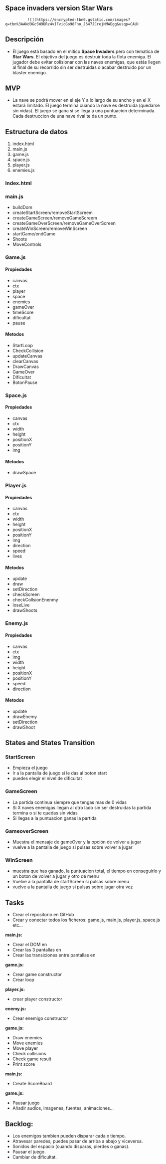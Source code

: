  ## Space invaders version Star Wars
              ![](https://encrypted-tbn0.gstatic.com/images?q=tbn%3AANd9GcSW9DRz4vIFvicGo98Fno_J647JCrejNMAEgg&usqp=CAU)

## Descripción

- El juego está basado en el mitico **Space Invaders** pero con tematica de **Star Wars**. El objetivo del juego es destruir toda la flota enemiga. El jugador debe evitar colisionar con las naves enemigas, que estás llegen al final de su recorrido sin ser destruidas o acabar destruido por un blaster enemigo.

 ## MVP

- La nave se podrá mover en el eje Y a lo largo de su ancho y en el X estará limitado. El juego termina cuando la nave es destruida (quedarse sin vidas). El juego se gana si se llega a una puntuacion determinada. Cada destruccion de una nave rival te da un punto.

## Estructura de datos

1. index.html
2. main.js
3. game.js
4. space.js
5. player.js
6. enemies.js

### Index.html
### main.js
   - buildDom
   - createStartScreen/removeStartScreem
   - createGameScreen/removeGameScreem
   - createGameOverScreen/removeGameOverScreen
   - createWinScreen/removeWinScreen
   - startGame/endGame
   - Shoots
   - MoveControls

### Game.js
   #### Propiedades 
   - canvas
   - ctx
   - player
   - space
   - enemies
   - gameOver
   - timeScore
   - dificultat
   - pause

   #### Metodos
   - StartLoop
   - CheckCollision
   - updateCanvas
   - clearCanvas
   - DrawCanvas
   - GameOver
   - Dificultat
   - BotonPause

### Space.js
   #### Propiedades
   - canvas
   - ctx
   - width
   - height
   - positionX
   - positionY
   - img

   #### Metodos
   - drawSpace

### Player.js
   #### Propiedades
   - canvas
   - ctx
   - width
   - height
   - positionX
   - positionY
   - img
   - direction
   - speed
   - lives

   #### Metodos
   - update
   - draw
   - setDirection
   - checkScreen
   - checkCollsionEnenmy
   - loseLive
   - drawShoots

### Enemy.js
   #### Propiedades
   - canvas
   - ctx
   - img
   - width
   - height
   - positionX
   - positionY
   - speed
   - direction

   #### Metodos
   - update
   - drawEnemy
   - setDirection
   - drawShoot

## States and States Transition

### StartScreen
- Empieza el juego
- Ir a la pantalla de juego si le das al boton start
- puedes elegir el nivel de dificultat

### GameScreen
- La partida continua siempre que tengas mas de 0 vidas
- Si X naves enemigas llegan al otro lado sin ser destruidas la partida termina o si te quedas sin vidas
- Si llegas a la puntuacion ganas la partida

### GameoverScreen
- Muestra el mensaje de gameOver y la opción de volver a jugar
- vuelve a la pantalla de juego si pulsas sobre volver a jugar

### WinScreen
- muestra que has ganado, la puntuacion total, el tiempo en conseguirlo y un boton de volver a jugar y otro de menu
- Vuelve a la pantalla de startScreen si pulsas sobre menu
- vuelve a la pantalla de juego si pulsas sobre jugar otra vez

## Tasks
- Crear el repositorio en GitHub
- Crear y conectar todos los ficheros: game.js, main.js, player.js, space.js etc...

**main.js:**
- Crear el DOM en
- Crear las 3 pantallas en
- Crear las transiciones entre pantallas en

**game.js:**
- Crear game constructor
- Crear loop

**player.js:**
- crear player constructor

**enemy.js:**
- Crear enemigo constructor

**game.js:**
- Draw enemies
- Move enemies
- Move player
- Check collisions
- Check game result
- Print score

**main.js:**
- Create ScoreBoard

**game.js:**
- Pausar juego
- Añadir audios, imagenes, fuentes, animaciones...

## Backlog:

- Los enemigos tambien pueden disparar cada x tiempo.
- Atravesar paredes, puedes pasar de arriba a abajo y viceversa.
- Sonidos del espacio (cuando disparas, pierdes o ganas).
- Pausar el juego.
- Cambiar de dificultat.
